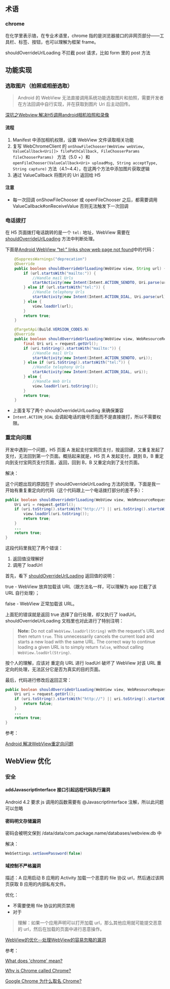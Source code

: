 ## 术语

### chrome

在化学里表示铬，在专业术语里，chrome 指的是浏览器接口的非网页部分——工具栏、标签、按钮，也可以理解为框架 frame。





shouldOverrideUrlLoading 不拦截 post 请求，比如 form 里的 post 方法  



## 功能实现

### 选取图片（拍照或相册选取）

> Android 的 WebView 无法直接调用系统功能选取图片和拍照，需要开发者在方法回调中自行实现，并在获取到图片 Uri 后主动回传。

[深坑之Webview,解决H5调用android相机拍照和录像](https://blog.csdn.net/villa_mou/article/details/78728417)

#### 流程

1. Manifest 中添加相机权限，设置 WebView 文件读取相关功能
2. 复写 WebChromeClient 的 `onShowFileChooser(WebView webView, ValueCallback<Uri[]> filePathCallback, FileChooserParams fileChooserParams) ` 方法（5.0 +）和 `openFileChooser(ValueCallback<Uri> uploadMsg, String acceptType, String capture)` 方法（4.1~4.4），在这两个方法中添加图片获取逻辑
3. 通过 ValueCallback 将图片的 Uri 返回给 H5



#### 注意

* 每一次回调 onShowFileChooser 或 openFileChooser 之后，都需要调用 ValueCallback#onReceiveValue 否则无法触发下一次回调



### 电话拨打

在 H5 页面拨打电话跳转的是一个 `tel:` 地址，WebView 需要在 [shouldOverrideUrlLoading](https://developer.android.com/reference/android/webkit/WebViewClient#shouldOverrideUrlLoading(android.webkit.WebView,%20android.webkit.WebResourceRequest)) 方法中判断处理。

下面是[Android WebView “tel:” links show web page not found](https://stackoverflow.com/questions/4338305/android-webview-tel-links-show-web-page-not-found)中的代码：

```java
    @SuppressWarnings("deprecation")
    @Override
    public boolean shouldOverrideUrlLoading(WebView view, String url) {
        if (url.startsWith("mailto:")) {  
            //Handle mail Urls
            startActivity(new Intent(Intent.ACTION_SENDTO, Uri.parse(url)));
        } else if (url.startsWith("tel:")) {
            //Handle telephony Urls
            startActivity(new Intent(Intent.ACTION_DIAL, Uri.parse(url)));
        } else {
            view.loadUrl(url);
        }
        return true;
    }

    @TargetApi(Build.VERSION_CODES.N)
    @Override
    public boolean shouldOverrideUrlLoading(WebView view, WebResourceRequest request) {
        final Uri uri = request.getUrl();
        if (uri.toString().startsWith("mailto:")) {
            //Handle mail Urls
            startActivity(new Intent(Intent.ACTION_SENDTO, uri));
        } else if (uri.toString().startsWith("tel:")) {
            //Handle telephony Urls
            startActivity(new Intent(Intent.ACTION_DIAL, uri));
        } else {
            //Handle Web Urls
            view.loadUrl(uri.toString());
        }
        return true;
    }
```

* 上面复写了两个 shouldOverrideUrlLoading 来确保兼容
* `Intent.ACTION_DIAL` 会调起电话的拨号页面而不是直接拨打，所以不需要权限。



### 重定向问题

开发中遇到一个问题，H5 页面 A 发起支付宝网页支付，按返回键，又重复发起了支付，无法回到第一个页面。概括起来就是，H5 页 A 发起支付，跳到 B，B 重定向到支付宝网页支付页面，返回，回到 B，B 又重定向到了支付页面。

解决：

这个问题出现的原因在于 shouldOverrideUrlLoading 方法的处理，下面是我一开始有重复重定向的代码（这个代码跟上一个电话拨打部分的差不多）：

```java
public boolean shouldOverrideUrlLoading(WebView view, WebResourceRequest request) {
    Uri uri = request.getUrl();
    if (uri.toString().startsWith("http://") || uri.toString().startsWith("https://")) {
        view.loadUrl(uri.toString());
        return true;
    }
    ...
    return true;
}
```

这段代码里我犯了两个错误：

1. 返回值没理解好
2. 调用了 loadUrl

首先，看下 [shouldOverrideUrlLoading](https://developer.android.com/reference/android/webkit/WebViewClient#shouldOverrideUrlLoading(android.webkit.WebView,%20android.webkit.WebResourceRequest)) 返回值的说明：

true - WebView 放弃加载该 URL（跟方法名一样，可以理解为 app 拦截了该 URL 自行处理）；

false - WebView 正常加载该 URL。

上面犯的错误就是返回 true 选择了自行处理，却又执行了 loadUrl。shouldOverrideUrlLoading 文档里也对此进行了特别注明：

> **Note:** Do not call `WebView.loadUrl(String)` with the request's URL and then return `true`. This unnecessarily cancels the current load and starts a new load with the same URL. The correct way to continue loading a given URL is to simply return `false`, without calling `WebView.loadUrl(String)`.

按个人的理解，应该对 重定向 URL 进行 loadUrl 破坏了 WebView 对该 URL 重定向的处理，无法区分它是否为真实的目的页面。

最后，代码进行修改后返回正常：

```java
public boolean shouldOverrideUrlLoading(WebView view, WebResourceRequest request) {
    Uri uri = request.getUrl();
    if (uri.toString().startsWith("http://") || uri.toString().startsWith("https://")) {
        return false;
    }
    ...
    return true;
}
```

参考：

[Android 解决WebView重定向问题](https://www.jianshu.com/p/c01769ababfa)



## WebView 优化

### 安全

#### addJavascriptInterface 接口引起远程代码执行漏洞

Android 4.2 要求 js 调用的函数需要有 @JavascriptInterface 注解，所以此问题可以忽略



#### 密码明文存储漏洞

密码会被明文保到 /data/data/com.package.name/databases/webview.db 中

解决：

```java
WebSettings.setSavePassword(false)
```



#### 域控制不严格漏洞

描述：A 应用启动 B 应用的 Activity 加载一个恶意的 file 协议 url，然后通过该网页获取 B 应用的内部私有文件。

优化：

* 不需要使用 file 协议的网页禁用
* 对于

> 理解：如果一个应用声明可以打开加载 url，那么其他应用就可能提交恶意的 url，然后在加载的页面中进行恶意操作。



[WebView的优化--处理WebView的容易忽略的漏洞](https://blog.csdn.net/li15225271052/article/details/73730321)



参考：

[What does 'chrome' mean?](https://stackoverflow.com/questions/5071905/what-does-chrome-mean)

[Why is Chrome called Chrome?](https://www.quora.com/Google-Chrome/Why-is-Chrome-called-Chrome) 

[Google Chrome 为什么取名 Chrome?](https://www.zhihu.com/question/19826456)